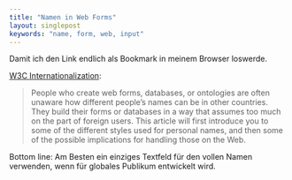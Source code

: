 ```yaml
---
title: "Namen in Web Forms"
layout: singlepost
keywords: "name, form, web, input"
---
```


Damit ich den Link endlich als Bookmark in meinem Browser loswerde.

[W3C Internationalization](http://www.w3.org/International/questions/qa-personal-names):

> People who create web forms, databases, or ontologies are often unaware how different people’s names can be in other countries. They build their forms or databases in a way that assumes too much on the part of foreign users. This article will first introduce you to some of the different styles used for personal names, and then some of the possible implications for handling those on the Web.

Bottom line: Am Besten ein einziges Textfeld für den vollen Namen verwenden, wenn für globales Publikum entwickelt wird.